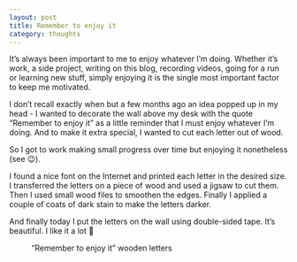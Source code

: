 ```yaml
---
layout: post
title: Remember to enjoy it
category: thoughts
---
```


It’s always been important to me to enjoy whatever I’m doing. Whether it’s work, a side project, writing on this blog, recording videos, going for a run or learning new stuff, simply enjoying it is the single most important factor to keep me motivated.

I don’t recall exactly when but a few months ago an idea popped up in my head - I wanted to decorate the wall above my desk with the quote “Remember to enjoy it” as a little reminder that I must enjoy whatever I’m doing. And to make it extra special, I wanted to cut each letter out of wood.

So I got to work making small progress over time but enjoying it nonetheless (see 😉).

I found a nice font on the Internet and printed each letter in the desired size. I transferred the letters on a piece of wood and used a jigsaw to cut them. Then I used small wood files to smoothen the edges. Finally I applied a couple of coats of dark stain to make the letters darker.

And finally today I put the letters on the wall using double-sided tape. It’s beautiful. I like it a lot 🙂

<figure>
  <img src="/assets/img/2019/02/07/example-1.jpg" alt="">
  <figcaption>“Remember to enjoy it” wooden letters</figcaption>
</figure>
